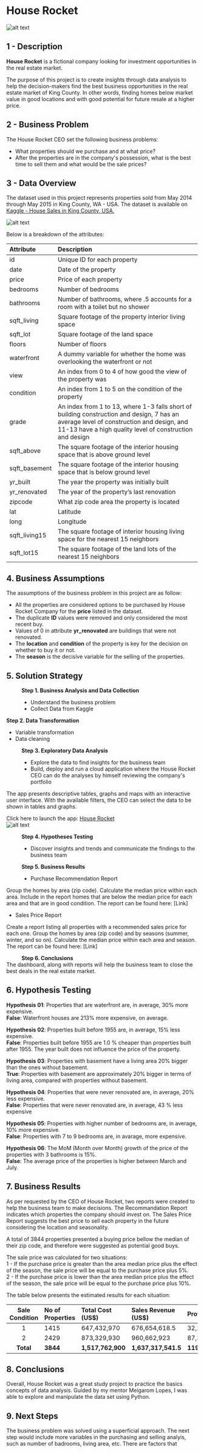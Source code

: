 # House Rocket
![alt text](https://github.com/velozo-oliveira/house_rocket/blob/main/real_estate.jpg)

## 1 - Description
**House Rocket** is a fictional company looking for investment opportunities in the real estate market.

The purpose of this project is to create insights through data analysis to help the decision-makers find the best business opportunities in the real estate market of King County. In other words, finding homes below market value in good locations and with good potential for future resale at a higher price.

## 2 - Business Problem
The House Rocket CEO set the following business problems:  
* What properties should we purchase and at what price?
* After the properties are in the company's possession, what is the best time to sell them and what would be the sale prices?

## 3 - Data Overview
The dataset used in this project represents properties sold from May 2014 through May 2015 in King County, WA - USA. 
The dataset is available on [Kaggle - House Sales in King County, USA.](https://www.kaggle.com/harlfoxem/housesalesprediction)

![alt text](https://camo.githubusercontent.com/0c912b9ede0dbd707a80ac066851e25060a7a992e2ac25ca42f20c3c3e67135f/68747470733a2f2f696d672e736869656c64732e696f2f62616467652f4b6167676c652d3230424546463f7374796c653d666f722d7468652d6261646765266c6f676f3d4b6167676c65266c6f676f436f6c6f723d7768697465?raw=true)

Below is a breakdown of the attributes:

|Attribute  |Description|
| :--------- |:-----------|
|id	|Unique ID for each property |
|date|	Date of the property |
|price|	Price of each property |
|bedrooms	|Number of bedrooms|
|bathrooms|	Number of bathrooms, where .5 accounts for a room with a toilet but no shower|
|sqft_living|	Square footage of the property interior living space|
|sqft_lot	|Square footage of the land space|
|floors|	Number of floors|
|waterfront|	A dummy variable for whether the home was overlooking the waterfront or not|
|view	|An index from 0 to 4 of how good the view of the property was|
|condition	|An index from 1 to 5 on the condition of the property|
|grade	|An index from 1 to 13, where 1-3 falls short of building construction and design, 7 has an average level of construction and design, and 11-13 have a high quality level of construction and design|
|sqft_above	|The square footage of the interior housing space that is above ground level|
|sqft_basement|	The square footage of the interior housing space that is below ground level|
|yr_built	|The year the property was initially built|
|yr_renovated	|The year of the property’s last renovation|
|zipcode|	What zip code area the property is located|
|lat	|Latitude|
|long	|Longitude|
|sqft_living15|	The square footage of interior housing living space for the nearest 15 neighbors|
|sqft_lot15	|The square footage of the land lots of the nearest 15 neighbors|


## 4. Business Assumptions
The assumptions of the business problem in this project are as follow:

* All the properties are considered options to be purchased by House Rocket Company for the **price** listed in the dataset.
* The duplicate **ID** values were removed and only considered the most recent buy.
* Values of 0 in attribute **yr_renovated** are buildings that were not renovated.
* The **location** and **condition** of the property is key for the decision on whether to buy it or not.
* The **season** is the decisive variable for the selling of the properties.

## 5. Solution Strategy
<dd>
<strong>Step 1. Business Analysis and Data Collection</strong>
<ul>
  <li>Understand the business problem</li>
  <li>Collect Data from Kaggle</li>
</ul>
</dd>
<strong>Step 2. Data Transformation</strong>
<ul>
  <li>Variable transformation</li>
  <li>Data cleaning</li>
</ul>
</dd>
<dd>
<strong>Step 3. Exploratory Data Analysis</strong>
<ul>
  <li>Explore the data to find insights for the business team </li>
  <li>Build, deploy and run a cloud application where the House Rocket CEO can do the analyses by himself reviewing the company's portfolio </li>
</ul>
</dd>

The app presents descriptive tables, graphs and maps with an interactive user interface. With the available filters, the CEO can select the data to be shown in tables and graphs.  

Click here to launch the app: [House Rocket](https://analysis-dashboard-rocket.herokuapp.com/)  
![alt text](https://camo.githubusercontent.com/d18f98a93a8ca015503870e592f96dbdf86f41048e9de1fbbbd4b2dcc7c456b1/68747470733a2f2f696d672e736869656c64732e696f2f62616467652f6865726f6b752d2532333433303039382e7376673f7374796c653d666f722d7468652d6261646765266c6f676f3d6865726f6b75266c6f676f436f6c6f723d7768697465)

<dd>
<strong>Step 4. Hypotheses Testing</strong>
<ul>
  <li>Discover insights and trends and communicate the findings to the business team</li>
</ul>
</dd>
<dd>
<strong>Step 5. Business Results</strong> 
<ul>
<li>Purchase Recommendation Report</li>
</ul>
</dd>
Group the homes by area (zip code). Calculate the median price within each area. Include in the report homes that are below the median price for each area and that are in good condition. The report can be found here: [Link]

* Sales Price Report

Create a report listing all properties with a recommended sales price for each one. Group the homes by area (zip code) and by seasons (summer, winter, and so on). Calculate the median price within each area and season. The report can be found here: [Link]
<dd>
<strong>Step 6. Conclusions</strong>
</dd>
The dashboard, along with reports will help the business team to close the best deals in the real estate market.

## 6. Hypothesis Testing

**Hypothesis 01**: Properties that are waterfront are, in average, 30% more expensive.  
**False**: Waterfront houses are 213% more expensive, on average.

**Hypothesis 02**: Properties built before 1955 are, in average, 15% less expensive.  
**False**: Properties built before 1955 are 1.0 % cheaper than properties built after 1955. The year built does not influence the price of the property.

**Hypothesis 03**: Properties with basement have a living area 20% bigger than the ones without basement.  
**True**: Properties with basement are approximately 20% bigger in terms of living area, compared with properties without basement.

**Hypothesis 04**: Properties that were never renovated are, in average, 20% less expensive.  
**False**: Properties that were never renovated are, in average, 43 % less expensive

**Hypothesis 05**: Properties with higher number of bedrooms are, in average, 10% more expensive.  
**False**: Properties with 7 to 9 bedrooms are, in avarage, more expensive.

**Hypothesis 06**: The MoM (Month over Month) growth of the price of the properties with 3 bathrooms is 15%.  
**False**: The average price of the properties is higher between March and July.

## 7. Business Results
As per requested by the CEO of House Rocket, two reports were created to help the business team to make decisions. The Recommandation Report indicates which properties the company should invest on. The Sales Price Report suggests the best price to sell each property in the future considering the location and seasonality. 

A total of 3844 properties presented a buying price bellow the median of their zip code, and therefore were suggested as potential good buys.

The sale price was calculated for two situations:  
1 - If the purchase price is greater than the area median price plus the effect of the season, the sale price will be equal to the purchase price plus 5%.  
2 - If the purchase price is lower than the area median price plus the effect of the season, the sale price will be equal to the purchase price plus 10%.

The table below presents the estimated results for each situation:

|Sale Condition  |No of Properties| Total Cost (US$)| Sales Revenue (US$) | Profit (US$) |
| :-------------:|:---------------|:----------------|:--------------------|:-------------|
|1|1415|647,432,970|676,654,618.5|32,221,648.5|
|2|2429|873,329,930|960,662,923|87,332,993|
|**Total**|**3844**|**1,517,762,900**|**1,637,317,541.5**|**119,554,641.5**|

## 8. Conclusions
Overall, House Rocket was a great study project to practice the basics concepts of data analysis. Guided by my mentor Meigarom Lopes, I was able to explore and manipulate the data set using Python.

## 9. Next Steps

The business problem was solved using a superficial approach. The next step would include more variables in the purchasing and selling analyis, such as number of badrooms, living area, etc. There are  factors that
